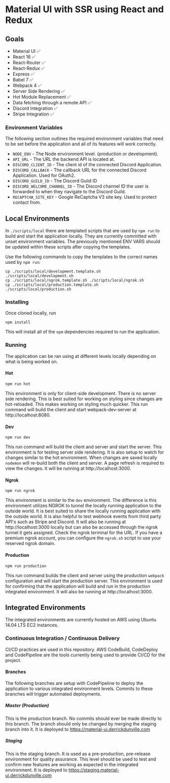 # Material UI with SSR using React and Redux

## Goals
* Material UI ✅
* React 16 ✅
* React-Router ✅
* React-Redux ✅
* Express ✅
* Babel 7 ✅
* Webpack 4 ✅
* Server Side Rendering ✅
* Hot Module Replacement ✅
* Data fetching through a remote API ✅
* Discord Integration ✅
* Stripe Integration ✅

### Environment Variables
The following section outlines the required environment variables that need to be set before the application and all of its features will work correctly.

* `NODE_ENV` - The Node environment level. (production or development).
* `API_URL` - The URL the backend API is located at.
* `DISCORD_CLIENT_ID` - The client id of the connected Discord Application.
* `DISCORD_CALLBACK` - The callback URL for the connected Discord Application. Used for OAuth2.
* `DISCORD_GUILD_ID` - The Discord Guild ID
* `DISCORD_WELCOME_CHANNEL_ID` - The Discord channel ID the user is forwarded to when they navigate to the Discord Guild.
* `RECAPTCHA_SITE_KEY` - Google ReCaptcha V3 site key. Used to protect contact from.

## Local Environments
In `./scripts/local` there are templated scripts that are used by `npm run` to build and start the application locally. They are currently committed with unset environment variables. The previously mentioned ENV VARS should be updated within these scripts after copying the templates.

Use the following commands to copy the templates to the correct names used by `npm run`:
```
cp ./scripts/local/development.template.sh ./scripts/local/development.sh
cp ./scripts/local/ngrok.template.sh ./scripts/local/ngrok.sh
cp ./scripts/local/production.template.sh ./scripts/local/production.sh
```

### Installing
Once cloned locally, run
```
npm install
```
This will install all of the `npm` dependencies required to run the application.

### Running
The application can be ran using at different levels locally depending on what is being worked on.

#### Hot
```
npm run hot
```
This environment is only for client-side development. There is no server side rendering. This is best suited for working on styling since changes are hot-reloaded. This makes working on styling much quicker. This run command will build the client and start webpack-dev-server at http://localhost:8080.

#### Dev
```
npm run dev
```
This run command will build the client and server and start the server. This environment is for testing server side rendering. It is also setup to watch for changes similar to the hot environment. When changes are saved locally `nodemon` will re-build both the client and server. A page refresh is required to view the changes. It will be running at http://localhost:3000.

#### Ngrok
```
npm run ngrok
```
This environment is similar to the `dev` environment. The difference is this environment utilizes NGROK to tunnel the locally running application to the outside world. It is best suited to share the locally running application with the outside world. It is also helpful to test webhook events from third party API's such as Stripe and Discord. It will also be running at http://localhost:3000 locally but can also be accessed through the ngrok tunnel it gets assigned. Check the ngrok terminal for the URL. If you have a premium ngrok account, you can configure the `ngrok.sh` script to use your reserved ngrok domain.

#### Production
```
npm run production
```
This run command builds the client and server using the production `webpack` configuration and will start the production server. This environment is used for confirming that the application will build and run in the production integrated environment. It will also be running at http://localhost:3000.

## Integrated Environments
The integrated environments are currently hosted on AWS using Ubuntu 14.04 LTS EC2 instances.

### Continuous Integration / Continuous Delivery
CI/CD practices are used in this repository. AWS CodeBuild, CodeDeploy and CodePipeline are the tools currently being used to provide CI/CD for the project.

#### Branches
The following branches are setup with CodePipeline to deploy the application to various integrated environment levels. Commits to these branches will trigger automated deployments.

##### Master (Production)
This is the production branch. No commits should ever be made directly to this branch. The branch should only be changed by merging the staging branch into it. It is deployed to https://material-ui.derrickdunville.com

##### Staging
This is the staging branch. It is used as a pre-production, pre-release environment for quality assurance. This level should be used to test and confirm new features are working as expected in the integrated environment. It is deployed to https://staging.material-ui.derrickdunville.com
